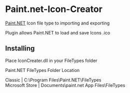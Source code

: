 # Paint.net-Icon-Creator
[Paint.NET](http://www.getpaint.net) Icon file type to importing and exporting

Plugin allows Paint.NET to load and save Icons .ico

## Installing 
Place IconCreater.dll in your FileTypes folder

  Paint.NET FileTypes Folder Location
  
  Classic | C:\Program Files\Paint.NET\FileTypes    
  Microsoft Store | Documents\paint.net App Files\FileTypes
